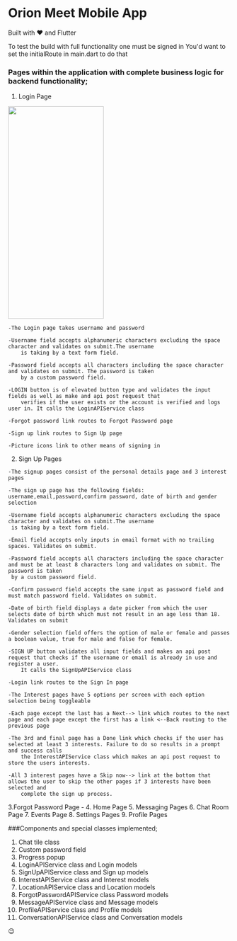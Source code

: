 # Orion Meet Mobile App
Built with ❤️ and Flutter

To test the build with full functionality one must be signed in
You'd want to set the initialRoute in main.dart to do that

### Pages within the application with complete business logic for backend functionality;
  1. Login Page
  <img src="https://user-images.githubusercontent.com/80262558/186311100-b2880f07-2a2c-4949-a808-ca157b29f910.jpg" width="216" height="480">


    -The Login page takes username and password

    -Username field accepts alphanumeric characters excluding the space character and validates on submit.The username
        is taking by a text form field.

    -Password field accepts all characters including the space character and validates on submit. The password is taken
        by a custom password field.

    -LOGIN button is of elevated button type and validates the input fields as well as make and api post request that
        verifies if the user exists or the account is verified and logs user in. It calls the LoginAPIService class

    -Forgot password link routes to Forgot Password page

    -Sign up link routes to Sign Up page

    -Picture icons link to other means of signing in

  2. Sign Up Pages

    -The signup pages consist of the personal details page and 3 interest pages

    -The sign up page has the following fields: username,email,password,confirm password, date of birth and gender selection

    -Username field accepts alphanumeric characters excluding the space character and validates on submit.The username
     is taking by a text form field.

    -Email field accepts only inputs in email format with no trailing spaces. Validates on submit.

    -Password field accepts all characters including the space character and must be at least 8 characters long and validates on submit. The password is taken
     by a custom password field.

    -Confirm password field accepts the same input as password field and must match password field. Validates on submit.

    -Date of birth field displays a date picker from which the user selects date of birth which must not result in an age less than 18. Validates on submit

    -Gender selection field offers the option of male or female and passes a boolean value, true for male and false for female.

    -SIGN UP button validates all input fields and makes an api post request that checks if the username or email is already in use and register a user.
        It calls the SignUpAPIService class

    -Login link routes to the Sign In page

    -The Interest pages have 5 options per screen with each option selection being toggleable

    -Each page except the last has a Next--> link which routes to the next page and each page except the first has a link <--Back routing to the previous page

    -The 3rd and final page has a Done link which checks if the user has selected at least 3 interests. Failure to do so results in a prompt and success calls
        the InterestAPIService class which makes an api post request to store the users interests. 

    -All 3 interest pages have a Skip now--> link at the bottom that allows the user to skip the other pages if 3 interests have been selected and 
        complete the sign up process.

  3.Forgot Password Page
    -
  4. Home Page
  5. Messaging Pages
  6. Chat Room Page
  7. Events Page
  8. Settings Pages
  9. Profile Pages

  

###Components and special classes implemented;
  1. Chat tile class
  2. Custom password field
  3. Progress popup
  4. LoginAPIService class and Login models
  5. SignUpAPIService class and Sign up models
  6. InterestAPIService class and Interest models
  7. LocationAPIService class and Location models
  8. ForgotPasswordAPIService class Password models
  9. MessageAPIService class and Message models
  10. ProfileAPIService class and Profile models
  11. ConversationAPIService class and Conversation models
  
😉
